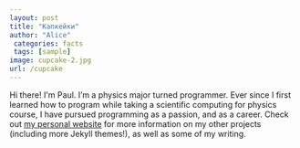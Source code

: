 ```yaml
---
layout: post
title: "Капкейки"
author: "Alice"
 categories: facts
 tags: [sample]
image: cupcake-2.jpg
url: /cupcake
---
```


Hi there! I'm Paul. I’m a physics major turned programmer. Ever since I first learned how to program while taking a scientific computing for physics course, I have pursued programming as a passion, and as a career. Check out [my personal website](https://www.lenpaul.com/) for more information on my other projects (including more Jekyll themes!), as well as some of my writing.
